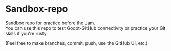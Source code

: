 # Sandbox-repo
Sandbox repo for practice before the Jam. \
You can use this repo to test Godot-GitHub connectivity or practice your Git skills if you're rusty.

(Feel free to make branches, commit, push, use the GitHub UI, etc.)
